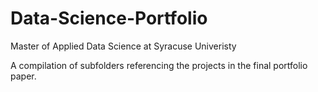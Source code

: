 # Data-Science-Portfolio
Master of Applied Data Science at Syracuse Univeristy

A compilation of subfolders referencing the projects in the final portfolio paper.
